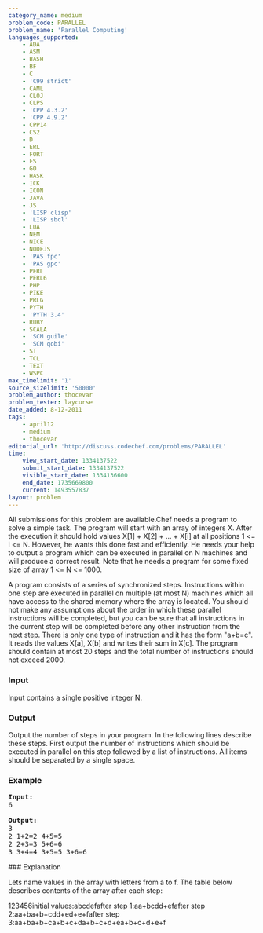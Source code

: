 ```yaml
---
category_name: medium
problem_code: PARALLEL
problem_name: 'Parallel Computing'
languages_supported:
    - ADA
    - ASM
    - BASH
    - BF
    - C
    - 'C99 strict'
    - CAML
    - CLOJ
    - CLPS
    - 'CPP 4.3.2'
    - 'CPP 4.9.2'
    - CPP14
    - CS2
    - D
    - ERL
    - FORT
    - FS
    - GO
    - HASK
    - ICK
    - ICON
    - JAVA
    - JS
    - 'LISP clisp'
    - 'LISP sbcl'
    - LUA
    - NEM
    - NICE
    - NODEJS
    - 'PAS fpc'
    - 'PAS gpc'
    - PERL
    - PERL6
    - PHP
    - PIKE
    - PRLG
    - PYTH
    - 'PYTH 3.4'
    - RUBY
    - SCALA
    - 'SCM guile'
    - 'SCM qobi'
    - ST
    - TCL
    - TEXT
    - WSPC
max_timelimit: '1'
source_sizelimit: '50000'
problem_author: thocevar
problem_tester: laycurse
date_added: 8-12-2011
tags:
    - april12
    - medium
    - thocevar
editorial_url: 'http://discuss.codechef.com/problems/PARALLEL'
time:
    view_start_date: 1334137522
    submit_start_date: 1334137522
    visible_start_date: 1334136600
    end_date: 1735669800
    current: 1493557837
layout: problem
---
```

All submissions for this problem are available.Chef needs a program to solve a simple task. The program will start with an array of integers X. After the execution it should hold values X\[1\] + X\[2\] + ... + X\[i\] at all positions 1 <= i <= N. However, he wants this done fast and efficiently. He needs your help to output a program which can be executed in parallel on N machines and will produce a correct result. Note that he needs a program for some fixed size of array 1 <= N <= 1000.

A program consists of a series of synchronized steps. Instructions within one step are executed in parallel on multiple (at most N) machines which all have access to the shared memory where the array is located. You should not make any assumptions about the order in which these parallel instructions will be completed, but you can be sure that all instructions in the current step will be completed before any other instruction from the next step. There is only one type of instruction and it has the form "a+b=c". It reads the values X\[a\], X\[b\] and writes their sum in X\[c\]. The program should contain at most 20 steps and the total number of instructions should not exceed 2000.

### Input

Input contains a single positive integer N.

### Output

Output the number of steps in your program. In the following lines describe these steps. First output the number of instructions which should be executed in parallel on this step followed by a list of instructions. All items should be separated by a single space.

### Example

<pre>
<b>Input:</b>
6

<b>Output:</b>
3
2 1+2=2 4+5=5
2 2+3=3 5+6=6
3 3+4=4 3+5=5 3+6=6
</pre>### Explanation

Lets name values in the array with letters from a to f. The table below describes contents of the array after each step:

 123456initial values:abcdefafter step 1:aa+bcdd+efafter step 2:aa+ba+b+cdd+ed+e+fafter step 3:aa+ba+b+ca+b+c+da+b+c+d+ea+b+c+d+e+f
